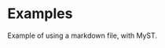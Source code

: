 # Examples

Example of using a markdown file, with MyST.

```{tags} md examples, tag documentation
```
